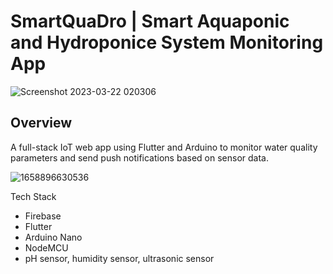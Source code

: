 # SmartQuaDro | Smart Aquaponic and Hydroponice System Monitoring App

![Screenshot 2023-03-22 020306](https://user-images.githubusercontent.com/90374083/227809817-cd9c76da-c675-4e68-bbd5-aac871ae8f35.jpg)

## Overview

A full-stack IoT web app using Flutter and Arduino to monitor water quality parameters and send push notifications based on sensor data.

![1658896630536](https://user-images.githubusercontent.com/90374083/227809834-2b58795d-f5e0-4bf7-aab0-157b7ae8c6fd.jpg)

Tech Stack

- Firebase
- Flutter
- Arduino Nano
- NodeMCU
- pH sensor, humidity sensor, ultrasonic sensor
